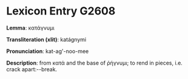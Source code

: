 # Lexicon Entry G2608

**Lemma**: κατάγνυμι

**Transliteration (xlit)**: katágnymi

**Pronunciation**: kat-ag'-noo-mee

**Description**:
from κατά and the base of ῥήγνυμι; to rend in pieces, i.e. crack apart:--break.
